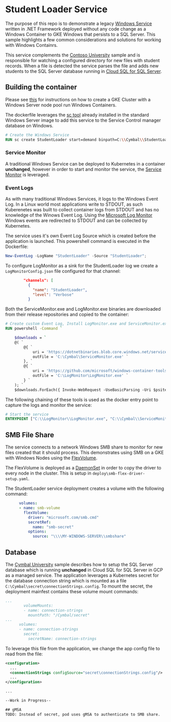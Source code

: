 # Student Loader Service

The purpose of this repo is to demonstrate a legacy [Windows Service](https://docs.microsoft.com/en-us/dotnet/framework/windows-services/) written in .NET Framework deployed without any code change as a Windows Container to GKE Windows that persists to a SQL Server.  This sample highlights a few common considerations and solutions for working with Windows Containrs.

This service complements the [Contoso University](https://github.com/jjdelorme/ContosoUniversity)
 sample and is responsible for watching a configured directory for new files with student records.  When a file is detected the service parses the file and adds new students to the SQL Server database running in [Cloud SQL for SQL Server](https://cloud.google.com/sql/docs/sqlserver/quickstart).

## Building the container

Please see [this](https://cloud.google.com/kubernetes-engine/docs/how-to/creating-a-cluster-windows) for instructions on how to create a GKE Cluster with a Windows Server node pool run Windows Containers.

The dockerfile leverages the [sc tool](https://docs.microsoft.com/en-us/windows-server/administration/windows-commands/sc-create) already installed in the standard Windows Server image to add this service to the Service Control manager database on Windows.

```dockerfile
# Create the Windows Service
RUN sc create StudentLoader start=demand binpath=C:\\Cymbal\\StudentLoaderService.exe
```
### Service Monitor
A traditional Windows Service can be deployed to Kubernetes in a container **unchanged**, however in order to start and monitor the service, the [Service Monitor](https://github.com/microsoft/IIS.ServiceMonitor) is leveraged.

### Event Logs
As with many traditional Windows Services, it logs to the Windows Event Log.  In a Linux world most applications write to STDOUT, as such Kuberenetes was built to collect container logs from STDOUT and has no knowledge of the Winows Event Log.  Using the [Microsoft Log Monitor](https://github.com/microsoft/windows-container-tools/blob/master/LogMonitor/README.md) Windows events are redirected to STDOUT and can be collected by Kubernetes.

The service uses it's own Event Log Source which is created before the application is launched.  This powershell command is executed in the Dockerfile:

```powershell
New-EventLog -LogName "StudentLoader" -Source "StudentLoader";
```

To configure LogMonitor as a sink for the StudentLoader log we create a ```LogMonitorConfig.json``` file configured for that channel:

```json
        "channels": [
          {
            "name": "StudentLoader",
            "level": "Verbose"
          }
```

Both the ServiceMonitor.exe and LogMonitor.exe binaries are downloaded from their release repositories and copied to the container:

```dockerfile
# Create custom Event Log, Install LogMonitor.exe and ServiceMonitor.exe
RUN powershell -Command `

    $downloads = `
    @( `
        @{ `
            uri = 'https://dotnetbinaries.blob.core.windows.net/servicemonitor/2.0.1.10/ServiceMonitor.exe'; `
            outFile = 'C:\Cymbal\ServiceMonitor.exe' `
        }, `
        @{ `
            uri = 'https://github.com/microsoft/windows-container-tools/releases/download/v1.1/LogMonitor.exe'; `
            outFile = 'C:\LogMonitor\LogMonitor.exe' `
        } `
    ); `
    $downloads.ForEach({ Invoke-WebRequest -UseBasicParsing -Uri $psitem.uri -OutFile $psitem.outFile })

```

The following chaining of these tools is used as the docker entry point to capture the logs and monitor the service:

```dockerfile
# Start the service
ENTRYPOINT ["C:\\LogMonitor\\LogMonitor.exe", "C:\\Cymbal\\ServiceMonitor.exe", "StudentLoader"]
```

## SMB File Share
The service connects to a network Windows SMB share to monitor for new files created that it should process.  This demonstrates using SMB on a GKE with Windows Nodes using the [FlexVolume](https://github.com/kubernetes/community/blob/master/contributors/devel/sig-storage/flexvolume.md).

The FlexVolume is deployed as a [DaemonSet](https://kubernetes.io/docs/concepts/workloads/controllers/daemonset/) in order to copy the driver to every node in the cluster.  This is setup in ```deploy\smb-flex-driver-setup.yaml```.  

The StudentLoader service deployment creates a volume with the following command:

```yaml
      volumes:
      - name: smb-volume
        flexVolume:
          driver: "microsoft.com/smb.cmd"
          secretRef:
            name: "smb-secret"
          options:
            source: "\\\\MY-WINDOWS-SERVER\\smbshare"
```

## Database

The [Cymbal University](https://github.com/jjdelorme/contoso-university/tree/cymbal) sample describes how to setup the SQL Server database which is running **unchanged** in Cloud SQL for SQL Server in GCP as a managed service.  The application leverages a Kubernetes secret for the database connection string which is mounted as a file ```C:\Cymbal\secret\connectionStrings.config```.  To mount the secret, the deployment mainfest contains these volume mount commands:

```yaml
...
        volumeMounts:
        - name: connection-strings
          mountPath: "/Cymbal/secret"
...
      volumes:
      - name: connection-strings
        secret:
          secretName: connection-strings            
```

To leverage this file from the application, we change the app config file to read from the file:

```xml
<configuration>
  ...
  <connectionStrings configSource="secret\connectionStrings.config"/>
  ...
</configuration>

...

--Work in Progress--

## gMSA
TODO: Instead of secret, pod uses gMSA to authenticate to SMB share.

